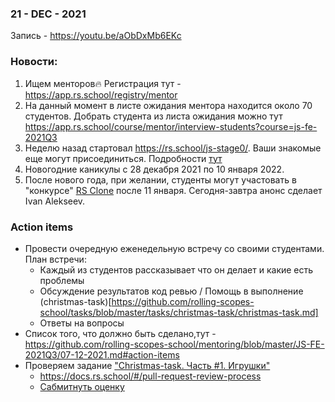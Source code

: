 ### 21 - DEC - 2021
Запись - https://youtu.be/aObDxMb6EKc

### Новости:
1) Ищем менторов🔥 Регистрация тут - https://app.rs.school/registry/mentor
2) На данный момент в листе ожидания ментора находится около 70 студентов. Добрать студента из листа ожидания можно тут https://app.rs.school/course/mentor/interview-students?course=js-fe-2021Q3
3) Неделю назад стартовал https://rs.school/js-stage0/. Ваши знакомые еще могут присоединиться. Подробности [тут](https://www.youtube.com/watch?v=k82f_NYIsvg)
4) Новогодние каникулы c 28 декабря 2021 по 10 января 2022.
5) После нового года, при желании, студенты могут участовать в "конкурсе" [RS Clone](https://github.com/rolling-scopes-school/tasks/blob/master/tasks/rsclone/rsclone.md) после 11 января. Сегодня-завтра анонс сделает Ivan Alekseev.


### Action items
- Провести очередную еженедельную встречу со своими студентами. План встречи:
     - Каждый из студентов рассказывает что он делает и какие есть проблемы
     - Обсуждение результатов код ревью / Помощь в выполнение (christmas-task)[https://github.com/rolling-scopes-school/tasks/blob/master/tasks/christmas-task/christmas-task.md]
     - Ответы на вопросы
- Список того, что должно быть сделано,тут - https://github.com/rolling-scopes-school/mentoring/blob/master/JS-FE-2021Q3/07-12-2021.md#action-items
- Проверяем задание ["Christmas-task. Часть #1. Игрушки"](https://github.com/rolling-scopes-school/tasks/blob/master/tasks/christmas-task/christmas-task-part1.md)
    - https://docs.rs.school/#/pull-request-review-process
    - [Сабмитнуть оценку](https://app.rs.school/course/mentor/submit-review?course=js-fe-2021Q3)







